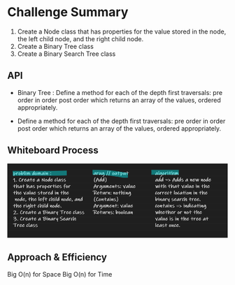 # Challenge Summary

1. Create a Node class that has properties for the value stored in the node, the left child node, and the right child node.
2. Create a Binary Tree class
3. Create a Binary Search Tree class

## API

* Binary Tree : Define a method for each of the depth first traversals:
pre order
in order
post order which returns an array of the values, ordered appropriately.

* Define a method for each of the depth first traversals:
pre order
in order
post order which returns an array of the values, ordered appropriately.

## Whiteboard Process

![img](cc15.png)

## Approach & Efficiency

Big O(n) for Space
Big O(n) for Time
